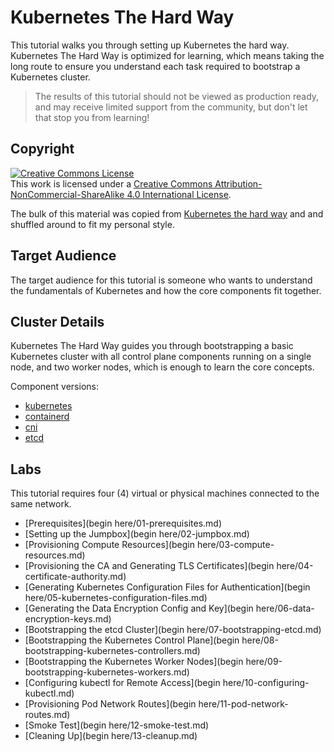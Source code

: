 # Kubernetes The Hard Way

This tutorial walks you through setting up Kubernetes the hard way. Kubernetes The Hard Way is optimized for learning, which means taking the long route to ensure you understand each task required to bootstrap a Kubernetes cluster.

> The results of this tutorial should not be viewed as production ready, and may receive limited support from the community, but don't let that stop you from learning!

## Copyright

<a rel="license" href="http://creativecommons.org/licenses/by-nc-sa/4.0/"><img alt="Creative Commons License" style="border-width:0" src="https://i.creativecommons.org/l/by-nc-sa/4.0/88x31.png" /></a><br />This work is licensed under a <a rel="license" href="http://creativecommons.org/licenses/by-nc-sa/4.0/">Creative Commons Attribution-NonCommercial-ShareAlike 4.0 International License</a>.

The bulk of this material was copied from <a href="https://github.com/kelseyhightower/kubernetes-the-hard-way"> Kubernetes the hard way</a> and and shuffled around to fit my personal style.


## Target Audience

The target audience for this tutorial is someone who wants to understand the fundamentals of Kubernetes and how the core components fit together.

## Cluster Details

Kubernetes The Hard Way guides you through bootstrapping a basic Kubernetes cluster with all control plane components running on a single node, and two worker nodes, which is enough to learn the core concepts.

Component versions:

* [kubernetes](https://github.com/kubernetes/kubernetes)
* [containerd](https://github.com/containerd/containerd)
* [cni](https://github.com/containernetworking/cni)
* [etcd](https://github.com/etcd-io/etcd) 

## Labs

This tutorial requires four (4) virtual or physical machines connected to the same network. 

* [Prerequisites](begin here/01-prerequisites.md)
* [Setting up the Jumpbox](begin here/02-jumpbox.md)
* [Provisioning Compute Resources](begin here/03-compute-resources.md)
* [Provisioning the CA and Generating TLS Certificates](begin here/04-certificate-authority.md)
* [Generating Kubernetes Configuration Files for Authentication](begin here/05-kubernetes-configuration-files.md)
* [Generating the Data Encryption Config and Key](begin here/06-data-encryption-keys.md)
* [Bootstrapping the etcd Cluster](begin here/07-bootstrapping-etcd.md)
* [Bootstrapping the Kubernetes Control Plane](begin here/08-bootstrapping-kubernetes-controllers.md)
* [Bootstrapping the Kubernetes Worker Nodes](begin here/09-bootstrapping-kubernetes-workers.md)
* [Configuring kubectl for Remote Access](begin here/10-configuring-kubectl.md)
* [Provisioning Pod Network Routes](begin here/11-pod-network-routes.md)
* [Smoke Test](begin here/12-smoke-test.md)
* [Cleaning Up](begin here/13-cleanup.md)
